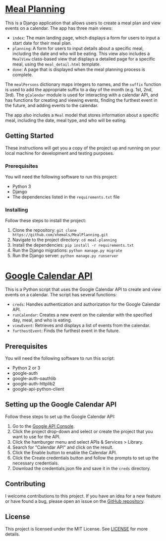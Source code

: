 # [Meal Planning](MealPlanning/views.py)

This is a Django application that allows users to create a meal plan and view events on a calendar. The app has three main views:

- `index`: The main landing page, which displays a form for users to input a start date for their meal plan.
- `planning`: A form for users to input details about a specific meal, including the date and who will be eating. This view also includes a `MealView` class-based view that displays a detailed page for a specific meal, using the `meal_detail.html` template.
- `done`: A page that is displayed when the meal planning process is complete.

The `mealPersons` dictionary maps integers to names, and the `suffix` function is used to add the appropriate suffix to a day of the month (e.g. 1st, 2nd, 3rd). The `gCalendar` module is used for interacting with a calendar API, and has functions for creating and viewing events, finding the furthest event in the future, and adding events to the calendar.

The app also includes a `Meal` model that stores information about a specific meal, including the date, meal type, and who will be eating.

## Getting Started

These instructions will get you a copy of the project up and running on your local machine for development and testing purposes.

### Prerequisites

You will need the following software to run this project:

- Python 3
- Django
- The dependencies listed in the `requirements.txt` file

### Installing

Follow these steps to install the project:

1. Clone the repository: `git clone https://github.com/xhemals/MealPlanning.git`
2. Navigate to the project directory: `cd meal-planning`
3. Install the dependencies: `pip install -r requirements.txt`
4. Run the Django migrations: `python manage.py migrate`
5. Run the Django server: `python manage.py runserver`

# [Google Calendar API](MealPlanning/gCalendar.py)

This is a Python script that uses the Google Calendar API to create and view events on a calendar. The script has several functions:

- `creds`: Handles authentication and authorization for the Google Calendar API.
- `runCalendar`: Creates a new event on the calendar with the specified day, meal, and who is eating.
- `viewEvent`: Retrieves and displays a list of events from the calendar.
- `furthestEvent`: Finds the furthest event in the future.

## Prerequisites

You will need the following software to run this script:

- Python 2 or 3
- google-auth
- google-auth-oauthlib
- google-auth-httplib2
- google-api-python-client

## Setting up the Google Calendar API

Follow these steps to set up the Google Calendar API:

1. Go to the [Google API Console](https://console.developers.google.com/apis/).
2. Click the project drop-down and select or create the project that you want to use for the API.
3. Click the hamburger menu and select APIs & Services > Library.
4. Search for "Calendar API" and click on the result.
5. Click the Enable button to enable the Calendar API.
6. Click the Create credentials button and follow the prompts to set up the necessary credentials.
7. Download the credentials.json file and save it in the `creds` directory.

## Contributing

I welcome contributions to this project. If you have an idea for a new feature or have found a bug, please open an issue on the [GitHub repository](https://github.com/user/meal-planning).

## License

This project is licensed under the MIT License. See [LICENSE](LICENSE) for more details.
